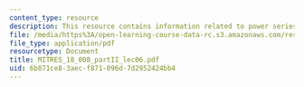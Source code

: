 ```yaml
---
content_type: resource
description: This resource contains information related to power series solutions.
file: /media/https%3A/open-learning-course-data-rc.s3.amazonaws.com/res-18-008-calculus-revisited-complex-variables-differential-equations-and-linear-algebra-fall-2011/6b871ce83aecf871096d7d2952424bb4_MITRES_18_008_partII_lec06.pdf
file_type: application/pdf
resourcetype: Document
title: MITRES_18_008_partII_lec06.pdf
uid: 6b871ce8-3aec-f871-096d-7d2952424bb4
---
```

